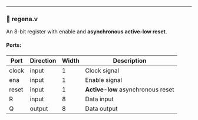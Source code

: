 ---

### 🔹 regena.v

An 8-bit register with enable and **asynchronous active-low reset**.

#### Ports:

| Port     | Direction | Width | Description                   |
|----------|-----------|-------|-------------------------------|
| clock    | input     | 1     | Clock signal                  |
| ena      | input     | 1     | Enable signal                 |
| reset    | input     | 1     | **Active-low** asynchronous reset |
| R        | input     | 8     | Data input                    |
| Q        | output    | 8     | Data output                   |

